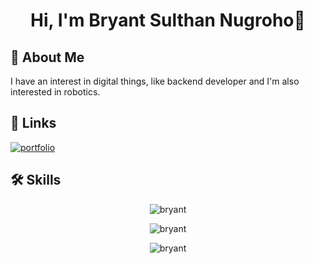 <h1 align="center">Hi, I'm Bryant Sulthan Nugroho👋</h1>

## 🚀 About Me
I have an interest in digital things, like backend developer and I'm also interested in robotics.

## 🔗 Links
[![portfolio](https://img.shields.io/badge/my_portfolio-000?style=for-the-badge&logo=ko-fi&logoColor=white)](https://starry-night05.github.io/profile/)


## 🛠 Skills
<p align="center"><img align="center" src="https://github-readme-stats.vercel.app/api/top-langs/?username=starry-night05&layout=compact&show_icons=true&theme=dark#gh-dark-mode-only" alt="bryant" /></p>
  
<p align="center"><img align="center" src="[https://github-readme-stats.vercel.app/api/top-langs/?username=starry-night05&layout=compact&show_icons=true&theme=dark#gh-dark-mode-only](https://github-readme-stats.vercel.app/api?username=starry-night05&show_icons=true&bg_color=202129&title_color=fff&text_color=8D8DAA&icon_color=F99417)" alt="bryant" /></p>
  
<p align="center"><img align="center" src="[https://github-readme-stats.vercel.app/api/top-langs/?username=starry-night05&layout=compact&show_icons=true&theme=dark#gh-dark-mode-only](https://github-readme-streak-stats.herokuapp.com?user=starry-night05&theme=tokyonight&hide_border=true&border_radius=5)](https://git.io/streak-stats)https://github-readme-streak-stats.herokuapp.com?user=starry-night05&theme=tokyonight&hide_border=true&border_radius=5)](https://git.io/streak-stats" alt="bryant" /></p>



